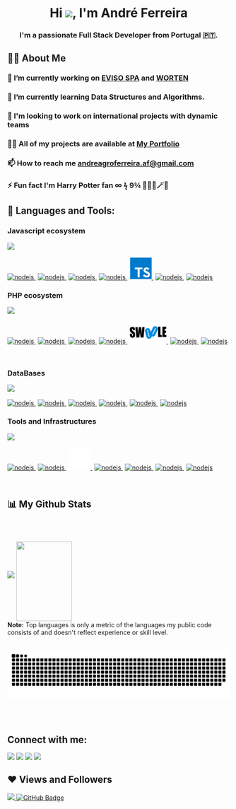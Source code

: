 <h1 align="center">Hi <img src="https://raw.githubusercontent.com/MartinHeinz/MartinHeinz/master/wave.gif" width="30px">, I'm André Ferreira</h1>
<h3 align="center">I'm a passionate Full Stack Developer from Portugal 🇵🇹.</h3>

## 🙋‍♂️ About Me

### 🔭 I’m currently working on **[EVISO SPA](https://www.eviso.it/)** and **[WORTEN](https://www.worten.pt/)**

### 🌱 I’m currently learning **Data Structures and Algorithms.**

### 👯 I'm looking to work on international projects with **dynamic teams**

### 👨‍💻 All of my projects are available at **[My Portfolio](https://foxcode.dev)**

### 📫 How to reach me **andreagroferreira.af@gmail.com**

### ⚡ Fun fact **I'm Harry Potter fan ∞ ϟ 9¾ 🏰🧙‍♂️🪄🦁**

## 🚀 Languages and Tools:

### **Javascript ecosystem**

<img src="https://img.icons8.com/color/48/000000/javascript--v1.png"/>

<p align="left"> 
    <a href="https://nodejs.org/en/" target="_blank"> <img src="https://nodejs.org/static/images/logo.svg" alt="nodejs" width="50" height="50"/> </a>
    <a href="https://nestjs.com/" target="_blank"> <img src="https://cdn.jsdelivr.net/gh/devicons/devicon/icons/nestjs/nestjs-plain.svg" alt="nodejs" width="50" height="50" style="margin-left:5px;"/> </a>
    <a href="https://jquery.com/" target="_blank"> <img src="https://jquery.com/jquery-wp-content/themes/jquery/images/logo-jquery@2x.png" alt="nodejs"  height="50" style="margin-left:5px;"/> </a>
     <a href="https://expressjs.com/" target="_blank"> <img src="https://blog.amt.in/wp-content/uploads/2017/12/e16da876-c2fd-4eb8-ae72-4b193c534938-Edited.png" alt="nodejs"  height="50" style="margin-left:5px;"/> </a>
    <a href="https://www.typescriptlang.org/" target="_blank"> <img src="https://raw.githubusercontent.com/devicons/devicon/master/icons/typescript/typescript-plain.svg" alt="nodejs" width="50" height="50" style="margin-left:5px;"/> </a>
    <a href="https://vuejs.org/" target="_blank"> <img src="https://cdn.jsdelivr.net/gh/devicons/devicon/icons/vuejs/vuejs-original-wordmark.svg" alt="nodejs" width="50" height="50" style="margin-left:5px;"/> </a>
    <a href="https://nuxtjs.org/" target="_blank"> <img src="https://cdn.jsdelivr.net/gh/devicons/devicon/icons/nuxtjs/nuxtjs-original.svg" alt="nodejs" width="50" height="50" style="margin-left:5px;"/> </a>
</p>

### **PHP ecosystem**

<img src="https://img.icons8.com/dusk/50/000000/php-logo.png"/>

<p align="left"> 
    <a href="https://laravel.com/" target="_blank"> <img src="https://img.icons8.com/fluent/50/000000/laravel.png" alt="nodejs" width="50" height="50"/> </a>
    <a href="https://amphp.org/" target="_blank"> <img src="https://amphp.org/asset/img/logo.png" alt="nodejs" width="50" height="50" style="margin-left:5px;"/> </a>
    <a href="https://framework.zend.com/" target="_blank"> <img src="https://framework.zend.com/img/zend-framework-logo.svg" alt="nodejs" width="150"  height="50" style="margin-left:5px;"/> </a>
     <a href="https://www.slimframework.com/" target="_blank"> <img src="https://www.botecodigital.dev.br/wp-content/uploads/2021/03/slim.png" alt="nodejs"  height="50" style="margin-left:5px;"/> </a>
    <a href="https://github.com/topics/timer" target="_blank"> <img src="https://raw.githubusercontent.com/swoole/swoole-src/master/swoole-logo.svg" alt="nodejs" height="50" style="margin-left:5px;"/> </a>
    <a href="https://phalcon.io/en-us" target="_blank"> <img src="https://assets.phalcon.io/phalcon/images/svg/phalcon-logo-white-105x40.svg" alt="nodejs"  height="50" style="margin-left:5px;"/> </a>
    <a href="https://codeigniter.com/" target="_blank"> <img src="https://codeigniter.com/assets/icons/ci-footer.png" alt="nodejs" width="50" height="50" style="margin-left:5px;"/> </a>
</p>
<br/>

### **DataBases**

<img src="https://img.icons8.com/external-kiranshastry-lineal-color-kiranshastry/50/000000/external-database-data-science-kiranshastry-lineal-color-kiranshastry.png"/>

<p align="left"> 
    <a href="https://www.mysql.com/" target="_blank"> <img src="https://cdn.jsdelivr.net/gh/devicons/devicon/icons/mysql/mysql-original.svg" alt="nodejs" width="50" height="50"/> </a>
    <a href="https://www.postgresql.org/" target="_blank"> <img src="https://cdn.jsdelivr.net/gh/devicons/devicon/icons/postgresql/postgresql-original.svg" alt="nodejs" width="50" height="50" style="margin-left:5px;"/> </a>
    <a href="https://www.mongodb.com/" target="_blank"> <img src="https://cdn.jsdelivr.net/gh/devicons/devicon/icons/mongodb/mongodb-original.svg" alt="nodejs" width="50"  height="50" style="margin-left:5px;"/> </a>
     <a href="https://www.oracle.com/database/" target="_blank"> <img src="https://cdn.jsdelivr.net/gh/devicons/devicon/icons/oracle/oracle-original.svg" alt="nodejs"  height="50" style="margin-left:5px;"/> </a>
      <a href="https://cassandra.apache.org/" target="_blank"> <img src="https://cassandra.apache.org/assets/img/logo-white.svg" alt="nodejs"  height="50" style="margin-left:5px;"/> </a>
      <a href="https://redis.io" target="_blank"> <img src="https://redis.io/images/redis-white.png" alt="nodejs"  height="50" style="margin-left:5px;"/> </a>

</p>

### **Tools and Infrastructures**

<img src="https://img.icons8.com/fluent/50/000000/cloud-development.png"/>

<p align="left"> 
    <a href="https://git-scm.com/" target="_blank"> <img src="https://img.icons8.com/color/50/000000/git.png" alt="nodejs"  width="50" height="50"/> </a>
    <a href="https://www.heroku.com" target="_blank"> <img src="https://img.icons8.com/color/48/000000/heroku.png" alt="nodejs" width="50" height="50" style="margin-left:5px;"/> </a>
    <a href="https://vercel.com/" target="_blank"><img src="./vercel-icon-light.svg" alt="nodejs" width="50" height="50" style="margin-left:5px;"/> </a>
     <a href="https://azure.microsoft.com/en-us/" target="_blank"> <img src="https://img.icons8.com/fluent/48/000000/azure-1.png" alt="nodejs"  height="50" style="margin-left:5px;"/> </a>
      <a href="https://aws.amazon.com/pt/s3/?nc2=h_ql_prod_fs_s3" target="_blank"> <img src="https://img.icons8.com/color/48/000000/amazon-web-services.png" alt="nodejs"  height="50" style="margin-left:5px;"/> </a>
      <a href="https://kafka.apache.org/" target="_blank"> <img src="https://kafka.apache.org/logos/kafka_logo--simple.png" alt="nodejs"  height="50" style="margin-left:5px;"/> </a>
   <a href="https://www.docker.com/" target="_blank"> <img src="https://img.icons8.com/color/50/000000/docker.png" alt="nodejs"  height="50" style="margin-left:5px;"/> </a>

</p>
<br/>

## 📊 My Github Stats

  <br/>
   <img width="50%" align="center"  src="https://github-readme-stats.vercel.app/api/top-langs/?username=andreagroferreira&layout=compact&langs_count=7&theme=monokai"/>
  <img width="50%" align="center" style="margin-top: 30px;" height="180em" src="https://github-readme-stats.vercel.app/api?username=andreagroferreira&show_icons=true&theme=monokai&include_all_commits=true&count_private=true"/>
  
  <br/>
  <b>Note:</b> Top languages is only a metric of the languages my public code consists of and doesn't reflect experience or skill level.

<br/>
<br/>

![Snake animation](https://github.com/andreagroferreira/andreagroferreira/blob/output/github-contribution-grid-snake.svg)

<br/>
<br/>

## Connect with me:

<p align="left">

<a href = "https://www.linkedin.com/in/andre-ferreira-508236113/"><img src="https://img.icons8.com/fluent/48/000000/linkedin.png"/></a>
<a href = "https://twitter.com/andreagroferrei"><img src="https://img.icons8.com/fluent/48/000000/twitter.png"/></a>
<a href = "#"><img src="https://img.icons8.com/fluent/48/000000/instagram-new.png"/></a>
<a href = "#"><img src="https://img.icons8.com/color/48/000000/youtube-play.png"/></a>

</p>

## ❤ Views and Followers

<a href="https://github.com/Meghna-DAS/github-profile-views-counter">
    <img src="https://komarev.com/ghpvc/?username=andreagroferreira">
</a>
<a href="https://github.com/Sandreagroferreira?tab=followers"><img src="https://img.shields.io/github/followers/andreagroferreira?label=Followers&style=social" alt="GitHub Badge"></a>
